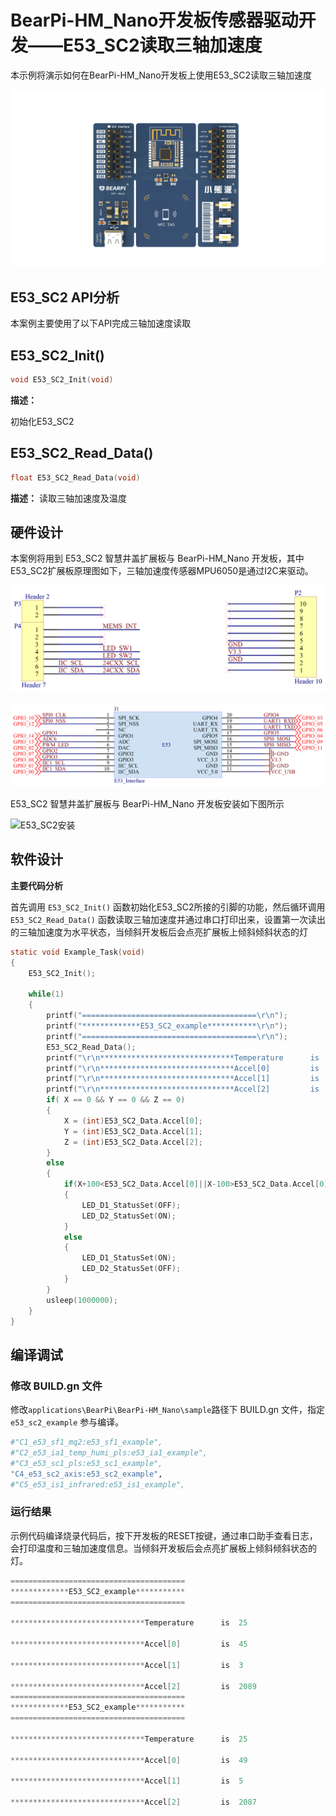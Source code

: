 # BearPi-HM_Nano开发板传感器驱动开发——E53_SC2读取三轴加速度
本示例将演示如何在BearPi-HM_Nano开发板上使用E53_SC2读取三轴加速度

![BearPi-HM_Nano](../../../../../applications/BearPi/BearPi-HM_Nano/docs/figures/00_public/BearPi-HM_Nano.png)
## E53_SC2 API分析
本案例主要使用了以下API完成三轴加速度读取
## E53_SC2_Init()
```C
void E53_SC2_Init(void)
```
 **描述：**

初始化E53_SC2

## E53_SC2_Read_Data()
```C
float E53_SC2_Read_Data(void)
```
 **描述：**
读取三轴加速度及温度




## 硬件设计
本案例将用到 E53_SC2 智慧井盖扩展板与 BearPi-HM_Nano 开发板，其中E53_SC2扩展板原理图如下，三轴加速度传感器MPU6050是通过I2C来驱动。

![](../../../../../applications/BearPi/BearPi-HM_Nano/docs/figures/C4_e53_sc2_axis/E53_SC2接口.png "E53_SC2接口")

![](../../../../../applications/BearPi/BearPi-HM_Nano/docs/figures/C4_e53_sc2_axis/E53接口电路.png "E53接口电路")

E53_SC2 智慧井盖扩展板与 BearPi-HM_Nano 开发板安装如下图所示

![](../../../../../applications/BearPi/BearPi-HM_Nano/docs/figures/C4_e53_sc2_axis/E53_SC2安装.png "E53_SC2安装")
## 软件设计

**主要代码分析**


首先调用 `E53_SC2_Init()` 函数初始化E53_SC2所接的引脚的功能，然后循环调用 `E53_SC2_Read_Data()` 函数读取三轴加速度并通过串口打印出来，设置第一次读出的三轴加速度为水平状态，当倾斜开发板后会点亮扩展板上倾斜倾斜状态的灯

```C
static void Example_Task(void)
{
    E53_SC2_Init();
    
    while(1)
    {
        printf("=======================================\r\n");
        printf("*************E53_SC2_example***********\r\n");
        printf("=======================================\r\n");
        E53_SC2_Read_Data();
        printf("\r\n******************************Temperature      is  %d\r\n", (int)E53_SC2_Data.Temperature);
        printf("\r\n******************************Accel[0]         is  %d\r\n", (int)E53_SC2_Data.Accel[0]);
        printf("\r\n******************************Accel[1]         is  %d\r\n", (int)E53_SC2_Data.Accel[1]);
        printf("\r\n******************************Accel[2]         is  %d\r\n", (int)E53_SC2_Data.Accel[2]);
        if( X == 0 && Y == 0 && Z == 0)
        {
            X = (int)E53_SC2_Data.Accel[0];
            Y = (int)E53_SC2_Data.Accel[1];
            Z = (int)E53_SC2_Data.Accel[2];
        }
        else
        {
            if(X+100<E53_SC2_Data.Accel[0]||X-100>E53_SC2_Data.Accel[0]||Y+100<E53_SC2_Data.Accel[1]||Y-100>E53_SC2_Data.Accel[1]||Z+100<E53_SC2_Data.Accel[2]||Z-100>E53_SC2_Data.Accel[2])
            {
                LED_D1_StatusSet(OFF);
                LED_D2_StatusSet(ON);
            }
            else
            {
                LED_D1_StatusSet(ON);
                LED_D2_StatusSet(OFF);
            }
        }
        usleep(1000000);
    }
}
```



## 编译调试

### 修改 BUILD.gn 文件
修改`applications\BearPi\BearPi-HM_Nano\sample`路径下 BUILD.gn 文件，指定 `e53_sc2_example` 参与编译。
```r
#"C1_e53_sf1_mq2:e53_sf1_example",
#"C2_e53_ia1_temp_humi_pls:e53_ia1_example",
#"C3_e53_sc1_pls:e53_sc1_example",
"C4_e53_sc2_axis:e53_sc2_example",
#"C5_e53_is1_infrared:e53_is1_example",
```

    


### 运行结果<a name="section18115713118"></a>

示例代码编译烧录代码后，按下开发板的RESET按键，通过串口助手查看日志，会打印温度和三轴加速度信息。当倾斜开发板后会点亮扩展板上倾斜倾斜状态的灯。
```c
=======================================
*************E53_SC2_example***********
=======================================

******************************Temperature      is  25

******************************Accel[0]         is  45

******************************Accel[1]         is  3

******************************Accel[2]         is  2089
=======================================
*************E53_SC2_example***********
=======================================

******************************Temperature      is  25

******************************Accel[0]         is  49

******************************Accel[1]         is  5

******************************Accel[2]         is  2087
```

